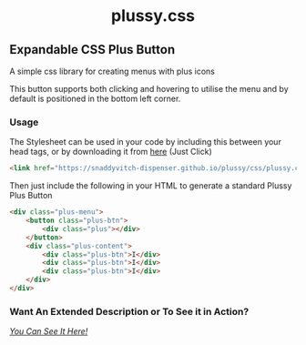 <h1 align=center>plussy.css</h1>

## Expandable CSS Plus Button
A simple css library for creating menus with plus icons

This button supports both clicking and hovering to utilise the menu and by default is positioned in the bottom left corner.

### Usage
The Stylesheet can be used in your code by including this between your head tags, or by downloading it from <a href="https://snaddyvitch-dispenser.github.io/plussy/css/plussy.css" download="download">here</a> (Just Click)

```html
<link href="https://snaddyvitch-dispenser.github.io/plussy/css/plussy.css" rel="stylesheet">
```

Then just include the following in your HTML to generate a standard Plussy Plus Button
```html
<div class="plus-menu">
    <button class="plus-btn">
        <div class="plus"></div>
    </button>
    <div class="plus-content">
        <div class="plus-btn">I</div>
        <div class="plus-btn">I</div>
        <div class="plus-btn">I</div>
    </div>
</div>
```
      
### Want An Extended Description or To See it in Action?
*[You Can See It Here!](https://snaddyvitch-dispenser.github.io/plussy/)*
